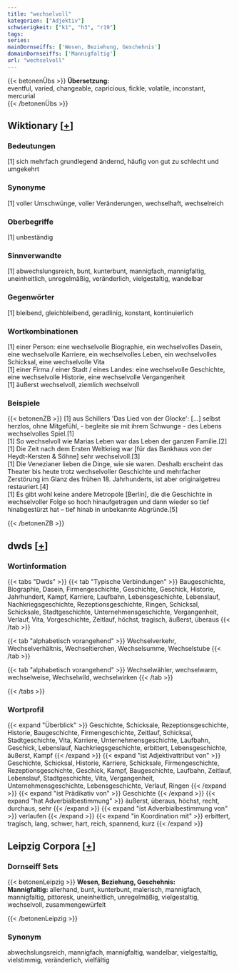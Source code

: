 ```yaml
---
title: "wechselvoll"
kategorien: ["Adjektiv"]
schwierigkeit: ["k1", "h3", "r19"]
tags:
series:
mainDornseiffs: ['Wesen, Beziehung, Geschehnis']
domainDornseiffs: ['Mannigfaltig']
url: "wechselvoll"
---
```


{{< betonenÜbs >}}
**Übersetzung:**  
eventful, varied, changeable, capricious, fickle, volatile, inconstant, mercurial  
{{< /betonenÜbs >}}

## Wiktionary [[+](https://de.wiktionary.org/wiki/wechselvoll)]

### Bedeutungen
[1] sich mehrfach grundlegend ändernd, häufig von gut zu schlecht und umgekehrt  

### Synonyme
[1] voller Umschwünge,  voller Veränderungen, wechselhaft, wechselreich  

### Oberbegriffe
[1] unbeständig  

### Sinnverwandte
[1] abwechslungsreich, bunt, kunterbunt, mannigfach, mannigfaltig, uneinheitlich, unregelmäßig, veränderlich, vielgestaltig, wandelbar  

### Gegenwörter
[1] bleibend, gleichbleibend, geradlinig, konstant, kontinuierlich  

### Wortkombinationen
[1] einer Person: eine wechselvolle Biographie, ein wechselvolles Dasein, eine wechselvolle Karriere, ein wechselvolles Leben, ein wechselvolles Schicksal, eine wechselvolle Vita  
[1] einer Firma / einer Stadt / eines Landes: eine wechselvolle Geschichte, eine wechselvolle Historie, eine wechselvolle Vergangenheit  
[1] äußerst wechselvoll, ziemlich wechselvoll  

### Beispiele
{{< betonenZB >}}
[1] aus Schillers 'Das Lied von der Glocke': […] selbst herzlos, ohne Mitgefühl, - begleite sie mit ihrem Schwunge - des Lebens wechselvolles Spiel.[1]  
[1] So wechselvoll wie Marias Leben war das Leben der ganzen Familie.[2]  
[1] Die Zeit nach dem Ersten Weltkrieg war [für das Bankhaus von der Heydt-Kersten & Söhne] sehr wechselvoll.[3]  
[1] Die Venezianer lieben die Dinge, wie sie waren. Deshalb erscheint das Theater bis heute trotz wechselvoller Geschichte und mehrfacher Zerstörung im Glanz des frühen 18. Jahrhunderts, ist aber originalgetreu restauriert.[4]  
[1] Es gibt wohl keine andere Metropole [Berlin], die die Geschichte in wechselvoller Folge so hoch hinaufgetragen und dann wieder so tief hinabgestürzt hat – tief hinab in unbekannte Abgründe.[5]  

{{< /betonenZB >}}


## dwds [[+](https://www.dwds.de/wb/wechselvoll)]

### Wortinformation
{{< tabs "Dwds" >}}
{{< tab "Typische Verbindungen" >}}
Baugeschichte, Biographie, Dasein, Firmengeschichte, Geschichte, Geschick, Historie, Jahrhundert, Kampf, Karriere, Laufbahn, Lebensgeschichte, Lebenslauf, Nachkriegsgeschichte, Rezeptionsgeschichte, Ringen, Schicksal, Schicksale, Stadtgeschichte, Unternehmensgeschichte, Vergangenheit, Verlauf, Vita, Vorgeschichte, Zeitlauf, höchst, tragisch, äußerst, überaus
{{< /tab >}}

{{< tab "alphabetisch vorangehend" >}}
Wechselverkehr, Wechselverhältnis, Wechseltierchen, Wechselsumme, Wechselstube
{{< /tab >}}

{{< tab "alphabetisch vorangehend" >}}
Wechselwähler, wechselwarm, wechselweise, Wechselwild, wechselwirken
{{< /tab >}}

{{< /tabs >}}

### Wortprofil
{{< expand "Überblick" >}} Geschichte, Schicksale, Rezeptionsgeschichte, Historie, Baugeschichte, Firmengeschichte, Zeitlauf, Schicksal, Stadtgeschichte, Vita, Karriere, Unternehmensgeschichte, Laufbahn, Geschick, Lebenslauf, Nachkriegsgeschichte, erbittert, Lebensgeschichte, äußerst, Kampf {{< /expand >}}
{{< expand "ist Adjektivattribut von" >}} Geschichte, Schicksal, Historie, Karriere, Schicksale, Firmengeschichte, Rezeptionsgeschichte, Geschick, Kampf, Baugeschichte, Laufbahn, Zeitlauf, Lebenslauf, Stadtgeschichte, Vita, Vergangenheit, Unternehmensgeschichte, Lebensgeschichte, Verlauf, Ringen {{< /expand >}}
{{< expand "ist Prädikativ von" >}} Geschichte {{< /expand >}}
{{< expand "hat Adverbialbestimmung" >}} äußerst, überaus, höchst, recht, durchaus, sehr {{< /expand >}}
{{< expand "ist Adverbialbestimmung von" >}} verlaufen {{< /expand >}}
{{< expand "in Koordination mit" >}} erbittert, tragisch, lang, schwer, hart, reich, spannend, kurz {{< /expand >}}

## Leipzig Corpora [[+](https://corpora.uni-leipzig.de/en/res?word=wechselvoll&corpusId=deu_newscrawl-public_2018)]

### Dornseiff Sets
{{< betonenLeipzig >}}
**Wesen, Beziehung, Geschehnis:**  
**Mannigfaltig:** allerhand, bunt, kunterbunt, malerisch, mannigfach, mannigfaltig, pittoresk, uneinheitlich, unregelmäßig, vielgestaltig, wechselvoll, zusammengewürfelt  

{{< /betonenLeipzig >}}

### Synonym
abwechslungsreich, mannigfach, mannigfaltig, wandelbar, vielgestaltig, vielstimmig, veränderlich, vielfältig

